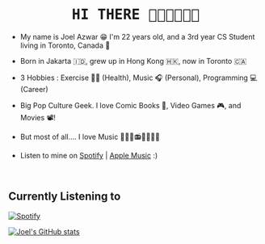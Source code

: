  <h1 style="text-align:center;font-family:monospace;font-weight:900">HI THERE 😵‍💫😵‍💫😵‍💫</h1>


* My name is Joel Azwar 😁 I'm 22 years old, and a 3rd year CS Student living in Toronto, Canada 🍁

* Born in Jakarta 🇮🇩, grew up in Hong Kong 🇭🇰, now in Toronto 🇨🇦

* 3 Hobbies : Exercise 🏋️‍♂️ (Health), Music 🎧 (Personal), Programming 💻 (Career)

* Big Pop Culture Geek. I love Comic Books 📕, Video Games 🎮, and Movies 📽️!

* But most of all.... I love Music 🎵🎶🎸📻🎹🎸🎺🎻

* Listen to mine on [Spotify](https://open.spotify.com/artist/3xljo6K6D0xcncseff9h7a?si=DCA2LXGCSF2h_JPzo9pOyg) | [Apple Music](https://music.apple.com/artist/blujazz/1546143629) :)


<br>

## Currently Listening to
[![Spotify](https://jazwar-spotify.vercel.app/api/spotify)](https://open.spotify.com/user/USER_NAME)


[![Joel's GitHub stats](https://github-readme-stats.vercel.app/api?username=joelazwar&showicons=true&theme=tokyonight)](https://github.com/joelazwar/github-readme-stats)

